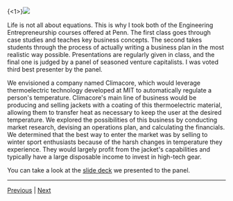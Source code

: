 {<1>}![](/content/images/2014/Feb/2013_12_10_18_54_45_1.jpg)

Life is not all about equations. This is why I took both of the Engineering Entrepreneurship courses offered at Penn. The first class goes through case studies and teaches key business concepts. The second takes students through the process of actually writing a business plan in the most realistic way possible. Presentations are regularly given in class, and the final one is judged by a panel of seasoned venture capitalists. I was voted third best presenter by the panel. 

We envisioned a company named Climacore, which would leverage thermoelectric technology developed at MIT to automatically regulate a person's temperature. Climacore's main line of business would be producing and selling jackets with a coating of this thermoelectric material, allowing them to transfer heat as necessary to keep the user at the desired temperature. We explored the possibilities of this business by conducting market research, devising an operations plan, and calculating the financials. We determined that the best way to enter the market was by selling to winter sport enthusiasts because of the harsh changes in temperature they experience. They would largely profit from the jacket's capabilities and typically have a large disposable income to invest in high-tech gear. 

You can take a look at the [slide deck](https://www.dropbox.com/s/2q2y1v296cesspc/ClimaCore%20Final%20Presenation.pdf) we presented to the panel. 

-----------

[Previous](/candy) | [Next](/golfer)